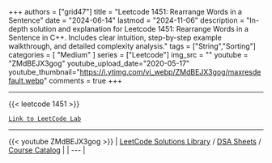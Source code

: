 
+++
authors = ["grid47"]
title = "Leetcode 1451: Rearrange Words in a Sentence"
date = "2024-06-14"
lastmod = "2024-11-06"
description = "In-depth solution and explanation for Leetcode 1451: Rearrange Words in a Sentence in C++. Includes clear intuition, step-by-step example walkthrough, and detailed complexity analysis."
tags = ["String","Sorting"]
categories = [
    "Medium"
]
series = ["Leetcode"]
img_src = ""
youtube = "ZMdBEJX3gog"
youtube_upload_date="2020-05-17"
youtube_thumbnail="https://i.ytimg.com/vi_webp/ZMdBEJX3gog/maxresdefault.webp"
comments = true
+++



---
{{< leetcode 1451 >}}

[`Link to LeetCode Lab`](https://leetcode.com/problems/rearrange-words-in-a-sentence/description/)

---
{{< youtube ZMdBEJX3gog >}}
| [LeetCode Solutions Library](https://grid47.xyz/leetcode/) / [DSA Sheets](https://grid47.xyz/sheets/) / [Course Catalog](https://grid47.xyz/courses/) |
| --- |
